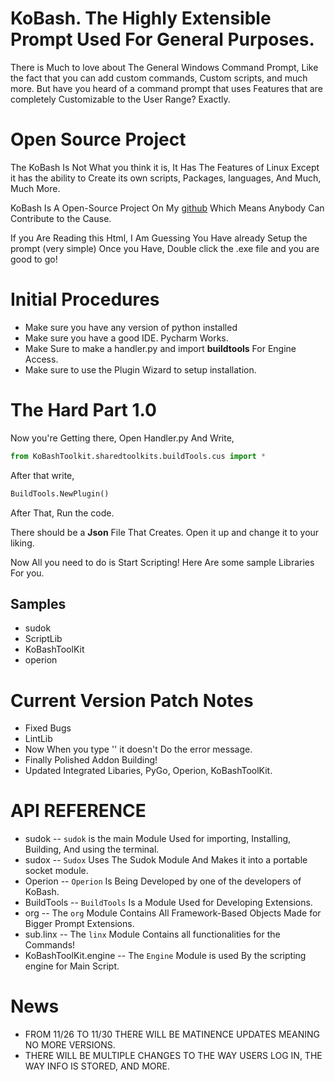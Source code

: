 # KoBash. The Highly Extensible Prompt Used For General Purposes.

There is Much to love about The General Windows Command Prompt, Like the fact that you can add custom commands, Custom scripts, and much more. But have you heard of a command prompt that uses Features that are completely Customizable to the User Range? Exactly.





# Open Source Project

The KoBash Is Not What you think it is, It Has The Features of Linux Except it has the ability to Create its own scripts, Packages, languages, And Much, Much More.

KoBash Is A Open-Source Project On My [github](https://github.com/Kai-Builder/kobash) Which Means Anybody Can Contribute to the Cause.

If you Are Reading this Html, I Am Guessing You Have already Setup the prompt (very simple) Once you Have,  Double click the .exe file and you are good to go!

# Initial Procedures

- Make sure you have any version of python installed
- Make sure you have a good IDE. Pycharm Works.
- Make Sure to make a handler.py and import **buildtools** For Engine Access.
- Make sure to use the Plugin Wizard to setup installation.

# The Hard Part 1.0

Now you're Getting there, Open Handler.py And Write,

```python
from KoBashToolkit.sharedtoolkits.buildTools.cus import *
```

After that write,

```python
BuildTools.NewPlugin()
```

After That, Run the code.

There should be a **Json** File That Creates. Open it up and change it to your liking.



Now All you need to do is Start Scripting! Here Are some sample Libraries For you.



## Samples

- sudok
- ScriptLib
- KoBashToolKit
- operion




# Current Version Patch Notes
- Fixed Bugs 
- LintLib
- Now When you type '' it doesn't Do the error message.
- Finally Polished Addon Building! 
- Updated Integrated Libaries, PyGo, Operion, KoBashToolKit.
# API REFERENCE

- sudok -- `sudok` is the main Module Used for importing, Installing, Building, And using the terminal.
- sudox -- `Sudox` Uses The Sudok Module And Makes it into a portable socket module.
- Operion -- `Operion` Is Being Developed by one of the developers of KoBash.
- BuildTools -- `BuildTools` Is a Module Used for Developing Extensions.
- org -- The `org` Module Contains All Framework-Based Objects Made for Bigger Prompt Extensions.
- sub.linx -- The `linx` Module Contains all functionalities for the Commands!
- KoBashToolKit.engine -- The `Engine` Module is used By the scripting engine for Main Script.
# News
- FROM 11/26 TO 11/30 THERE WILL BE MATINENCE UPDATES MEANING NO MORE VERSIONS. 
- THERE WILL BE MULTIPLE CHANGES TO THE WAY USERS LOG IN, THE WAY INFO IS STORED, AND MORE.
